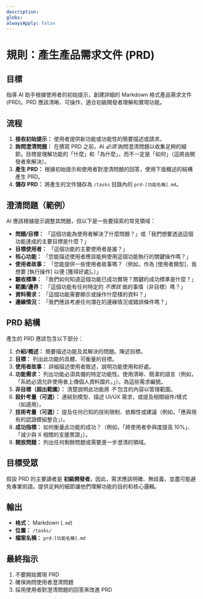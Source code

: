 ```yaml
---
description:
globs:
alwaysApply: false
---
```


# 規則：產生產品需求文件 (PRD)

## 目標

指導 AI 助手根據使用者的初始提示，創建詳細的 Markdown 格式產品需求文件 (PRD)。PRD 應該清晰、可操作，適合初級開發者理解和實現功能。

## 流程

1.  **接收初始提示：** 使用者提供新功能或功能性的簡要描述或請求。
2.  **詢問澄清問題：** 在撰寫 PRD 之前，AI _必須_ 詢問澄清問題以收集足夠的細節。目標是理解功能的「什麼」和「為什麼」，而不一定是「如何」（這將由開發者來解決）。
3.  **產生 PRD：** 根據初始提示和使用者對澄清問題的回答，使用下面概述的結構產生 PRD。
4.  **儲存 PRD：** 將產生的文件儲存為 `/tasks` 目錄內的 `prd-[功能名稱].md`。

## 澄清問題（範例）

AI 應該根據提示調整其問題，但以下是一些要探索的常見領域：

- **問題/目標：** 「這個功能為使用者解決了什麼問題？」或「我們想要透過這個功能達成的主要目標是什麼？」
- **目標使用者：** 「這個功能的主要使用者是誰？」
- **核心功能：** 「您能描述使用者應該能夠使用這個功能執行的關鍵操作嗎？」
- **使用者故事：** 「您能提供一些使用者故事嗎？（例如，作為 [使用者類型]，我想要 [執行操作] 以便 [獲得好處]。）」
- **驗收標準：** 「我們如何知道這個功能已成功實現？關鍵的成功標準是什麼？」
- **範圍/邊界：** 「這個功能有任何特定的 _不應該_ 做的事情（非目標）嗎？」
- **資料需求：** 「這個功能需要顯示或操作什麼樣的資料？」
- **邊緣情況：** 「我們應該考慮任何潛在的邊緣情況或錯誤條件嗎？」

## PRD 結構

產生的 PRD 應該包含以下部分：

1.  **介紹/概述：** 簡要描述功能及其解決的問題。陳述目標。
2.  **目標：** 列出此功能的具體、可衡量的目標。
3.  **使用者故事：** 詳細描述使用者敘述，說明功能使用和好處。
4.  **功能需求：** 列出功能必須具備的特定功能性。使用清晰、簡潔的語言（例如，「系統必須允許使用者上傳個人資料圖片。」）。為這些需求編號。
5.  **非目標（超出範圍）：** 清楚說明此功能將 _不_ 包含的內容以管理範圍。
6.  **設計考量（可選）：** 連結到模型、描述 UI/UX 需求，或提及相關組件/樣式（如適用）。
7.  **技術考量（可選）：** 提及任何已知的技術限制、依賴性或建議（例如，「應與現有的認證模組整合」）。
8.  **成功指標：** 如何衡量此功能的成功？（例如，「將使用者參與度提高 10%」、「減少與 X 相關的支援票證」）。
9.  **開放問題：** 列出任何剩餘問題或需要進一步澄清的領域。

## 目標受眾

假設 PRD 的主要讀者是 **初級開發者**。因此，需求應該明確、無歧義，並盡可能避免專業術語。提供足夠的細節讓他們理解功能的目的和核心邏輯。

## 輸出

- **格式：** Markdown (`.md`)
- **位置：** `/tasks/`
- **檔案名稱：** `prd-[功能名稱].md`

## 最終指示

1. 不要開始實現 PRD
2. 確保詢問使用者澄清問題
3. 採用使用者對澄清問題的回答來改進 PRD
